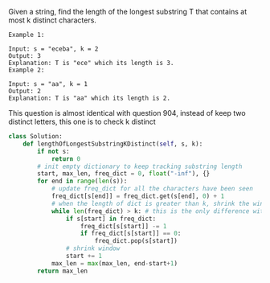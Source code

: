 Given a string, find the length of the longest substring T that contains at most k distinct characters.
```
Example 1:

Input: s = "eceba", k = 2
Output: 3
Explanation: T is "ece" which its length is 3.
Example 2:

Input: s = "aa", k = 1
Output: 2
Explanation: T is "aa" which its length is 2.
```
This question is almost identical with question 904, instead of 
keep two distinct letters, this one is to check k distinct 


```python
class Solution:
    def lengthOfLongestSubstringKDistinct(self, s, k):
        if not s:
            return 0 
        # init empty dictionary to keep tracking substring length
        start, max_len, freq_dict = 0, float("-inf"), {}
        for end in range(len(s)):
            # update freq_dict for all the characters have been seen
            freq_dict[s[end]] = freq_dict.get(s[end], 0) + 1
            # when the length of dict is greater than k, shrink the window
            while len(freq_dict) > k: # this is the only difference with question 904
                if s[start] in freq_dict:
                    freq_dict[s[start]] -= 1
                    if freq_dict[s[start]] == 0:
                        freq_dict.pop(s[start])
                # shrink window 
                start += 1
            max_len = max(max_len, end-start+1)
        return max_len
```